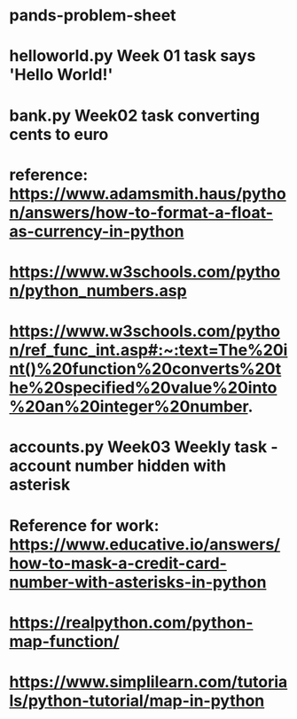 # pands-problem-sheet
# helloworld.py Week 01 task says 'Hello World!' 

# bank.py Week02 task converting cents to euro
# reference: https://www.adamsmith.haus/python/answers/how-to-format-a-float-as-currency-in-python
# https://www.w3schools.com/python/python_numbers.asp
# https://www.w3schools.com/python/ref_func_int.asp#:~:text=The%20int()%20function%20converts%20the%20specified%20value%20into%20an%20integer%20number.




# accounts.py Week03 Weekly task - account number hidden with asterisk
 # Reference for work: https://www.educative.io/answers/how-to-mask-a-credit-card-number-with-asterisks-in-python
# https://realpython.com/python-map-function/
# https://www.simplilearn.com/tutorials/python-tutorial/map-in-python

